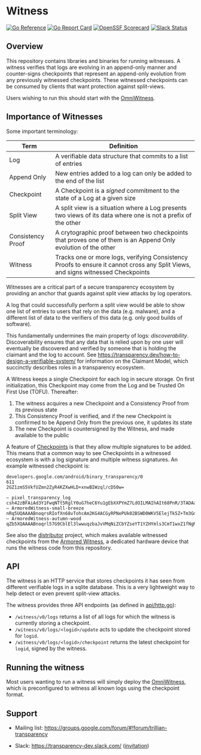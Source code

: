 # Witness

[![Go Reference](https://pkg.go.dev/badge/github.com/transparency-dev/witness.svg)](https://pkg.go.dev/github.com/transparency-dev/witness)
[![Go Report Card](https://goreportcard.com/badge/github.com/transparency-dev/witness)](https://goreportcard.com/report/github.com/transparency-dev/witness)
[![OpenSSF Scorecard](https://api.securityscorecards.dev/projects/github.com/transparency-dev/witness/badge)](https://securityscorecards.dev/viewer/?uri=github.com/transparency-dev/witness)
[![Slack Status](https://img.shields.io/badge/Slack-Chat-blue.svg)](https://transparency-dev.slack.com/)

## Overview

This repository contains libraries and binaries for running witnesses.
A witness verifies that logs are evolving in an append-only manner and counter-signs checkpoints that represent an append-only evolution from any previously witnessed checkpoints.
These witnessed checkpoints can be consumed by clients that want protection against split-views.

Users wishing to run this should start with the [OmniWitness](./cmd/omniwitness/).

## Importance of Witnesses

Some important terminology:

Term                | Definition
--------------------|------------
Log                 | A verifiable data structure that commits to a list of entries
Append Only         | New entries added to a log can only be added to the end of the list
Checkpoint          | A Checkpoint is a _signed_ commitment to the state of a Log at a given size
Split View          | A split view is a situation where a Log presents two views of its data where one is not a prefix of the other
Consistency Proof   | A crytographic proof between two checkpoints that proves one of them is an Append Only evolution of the other
Witness             | Tracks one or more logs, verifying Consistency Proofs to ensure it cannot cross any Split Views, and signs witnessed Checkpoints

Witnesses are a critical part of a secure transparency ecosystem by providing an anchor that guards against split view attacks by log operators.

A log that could successfully perform a split view would be able to show one list of entries to users that rely on the data (e.g. malware), and a different list of data to the verifiers of this data (e.g. only good builds of software).

This fundamentally undermines the main property of logs: _discoverability_.
Discoverability ensures that any data that is relied upon by one user will eventually be discovered and verified by someone that is holding the claimant and the log to account.
See https://transparency.dev/how-to-design-a-verifiable-system/ for information on the Claimant Model, which succinctly describes roles in a transparency ecosystem.


A Witness keeps a single Checkpoint for each log in secure storage.
On first initialization, this Checkpoint may come from the Log and be Trusted On First Use (TOFU).
Thereafter:
 1. The witness acquires a new Checkpoint and a Consistency Proof from its previous state
 2. This Consistency Proof is verified, and if the new Checkpoint is confirmed to be Append Only from the previous one, it updates its state
 3. The new Checkpoint is countersigned by the Witness, and made available to the public

A feature of [Checkpoints](https://c2sp.org/tlog-checkpoint) is that they allow multiple signatures to be added.
This means that a common way to see Checkpoints in a witnessed ecosystem is with a log signature and multiple witness signatures.
An example witnessed checkpoint is:

```
developers.google.com/android/binary_transparency/0
611
2GZ1zmS5VkfUZmn2ZyR4KZXwHLD+xnwBIWzql/cD50w=

— pixel_transparency_log csh42zBFAiAd3Y1FwqNTt5RglY0uG7heC6Yu1gEbXXPYmZ7LdOILMAIhAIt68PnR/3TADAaC7hvrSHbpziV7TmpIwOUydLmcjyTQ
— ArmoredWitness-small-breeze nRq5UQAAAABnoqrsRIofXn68vTohcAm2KG4ACGyRPNePUk02BSWD0WKV5ElejTk5Z+Tm3GmJ5j/etA+fkL9XuaQsnTyZbr437sF4AQ==
— ArmoredWitness-autumn-wood qZb5XQAAAABnoqrl57G9CblEl3lwwuqzbaJvVMqNiZCbYZseYT1YZHYmls3CmT1wxZ1fNgM4RxHuUxjAwcI2ghTx6R5aCg+L0DGPBA==
```

See also the [distributor](https://github.com/transparency-dev/distributor) project, which makes available witnessed checkpoints from the [Armored Witness](https://github.com/transparency-dev/armored-witness), a dedicated hardware device that runs the witness code from this repository.

## API

The witness is an HTTP service that stores checkpoints it has seen from
different verifiable logs in a sqlite database.  This is a very lightweight way
to help detect or even prevent split-view attacks.

The witness provides three API endpoints (as defined in [api/http.go](api/http.go)):
- `/witness/v0/logs` returns a list of all logs for which the witness is
  currently storing a checkpoint.
- `/witness/v0/logs/<logid>/update` acts to update the checkpoint stored for 
  `logid`.
- `/witness/v0/logs/<logid>/checkpoint` returns the latest checkpoint for
  `logid`, signed by the witness.

## Running the witness

Most users wanting to run a witness will simply deploy the [OmniWitness](cmd/omniwitness),
which is preconfigured to witness all known logs using the checkpoint format.

## Support
* Mailing list: https://groups.google.com/forum/#!forum/trillian-transparency
- Slack: https://transparency-dev.slack.com/ ([invitation](https://join.slack.com/t/transparency-dev/shared_invite/zt-27pkqo21d-okUFhur7YZ0rFoJVIOPznQ))
